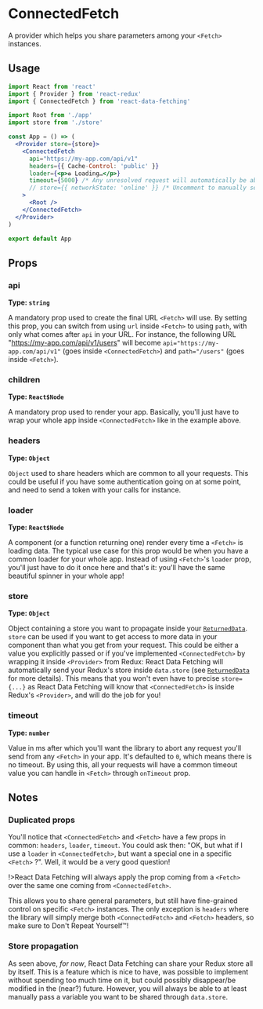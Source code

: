 # ConnectedFetch

A provider which helps you share parameters among your `<Fetch>` instances.

## Usage

```jsx
import React from 'react'
import { Provider } from 'react-redux'
import { ConnectedFetch } from 'react-data-fetching'

import Root from './app'
import store from './store'

const App = () => (
  <Provider store={store}>
    <ConnectedFetch
      api="https://my-app.com/api/v1"
      headers={{ Cache-Control: 'public' }}
      loader={<p>♻️ Loading…</p>}
      timeout={5000} /* Any unresolved request will automatically be aborted after 5s */
      // store={{ networkState: 'online' }} /* Uncomment to manually set `store` value (see #Props.store) */
    >
      <Root />
    </ConnectedFetch>
  </Provider>
)

export default App

```

## Props

### api

**Type: `string`**

A mandatory prop used to create the final URL `<Fetch>` will use. By setting this prop, you can switch from using `url` inside `<Fetch>` to using `path`, with only what comes after `api` in your URL. For instance, the following URL "https://my-app.com/api/v1/users" will become `api="https://my-app.com/api/v1"` (goes inside `<ConnectedFetch>`) and `path="/users"` (goes inside `<Fetch>`).

### children

**Type: `React$Node`**

A mandatory prop used to render your app. Basically, you'll just have to wrap your whole app inside `<ConnectedFetch>` like in the example above.

### headers

**Type: `Object`**

`Object` used to share headers which are common to all your requests. This could be useful if you have some authentication going on at some point, and need to send a token with your calls for instance.

### loader

**Type: `React$Node`**

A component (or a function returning one) render every time a `<Fetch>` is loading data. The typical use case for this prop would be when you have a common loader for your whole app. Instead of using `<Fetch>`'s `loader` prop, you'll just have to do it once here and that's it: you'll have the same beautiful spinner in your whole app!

### store

**Type: `Object`**

Object containing a store you want to propagate inside your [`ReturnedData`](Fetch.md#returneddata). `store` can be used if you want to get access to more data in your component than what you get from your request. This could be either a value you explicitly passed or if you've implemented `<ConnectedFetch>` by wrapping it inside `<Provider>` from Redux: React Data Fetching will automatically send your Redux's store inside `data.store` (see [`ReturnedData`](Fetch.md#returneddata) for more details). This means that you won't even have to precise `store={...}` as React Data Fetching will know that `<ConnectedFetch>` is inside Redux's `<Provider>`, and will do the job for you!

### timeout

**Type: `number`**

Value in ms after which you'll want the library to abort any request you'll send from any `<Fetch>` in your app. It's defaulted to `0`, which means there is no timeout. By using this, all your requests will have a common timeout value you can handle in `<Fetch>` through `onTimeout` prop.

## Notes

###  Duplicated props

You'll notice that `<ConnectedFetch>` and `<Fetch>` have a few props in common: `headers`, `loader`, `timeout`. You could ask then: "OK, but what if I use a `loader` in `<ConnectedFetch>`, but want a special one in a specific `<Fetch>` ?". Well, it would be a very good question!

!>React Data Fetching will always apply the prop coming from a `<Fetch>` over the same one coming from `<ConnectedFetch>`.

This allows you to share general parameters, but still have fine-grained control on specific `<Fetch>` instances. The only exception is `headers` where the library will simply merge both `<ConnectedFetch>` and `<Fetch>` headers, so make sure to Don't Repeat Yourself™!

### Store propagation

As seen above, *for now*, React Data Fetching can share your Redux store all by itself. This is a feature which is nice to have, was possible to implement without spending too much time on it, but could possibly disappear/be modified in the (near?) future. However, you will always be able to at least manually pass a variable you want to be shared through `data.store`.
